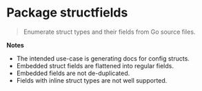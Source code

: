 # Package structfields

> Enumerate struct types and their fields from Go source files.

**Notes**

* The intended use-case is generating docs for config structs.
* Embedded struct fields are flattened into regular fields.
* Embedded fields are not de-duplicated.
* Fields with inline struct types are not well supported.
